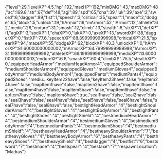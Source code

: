 {"level":29,"levelXP":4.5,"hp":192,"maxHP":192,"minDMG":43,"maxDMG":48,"ac":169.8,"str":67,"def":48,"agi":89,"spd":65,"cha":39,"luk":39,"axe":2,"sword":6,"dagger":89,"fist":1,"speech":3,"critical":35,"spear":1,"mace":2,"dodge":65,"block":5,"unlock":19,"hArmor":19,"mArmor":52,"lArmor":12,"athlete":62,"medic":26,"endure":31,"smash":12,"climb":13,"stealth":8,"strXP":1,"defXP":1,"agiXP":3,"spdXP":1,"chaXP":0,"lukXP":0,"axeXP":13,"swordXP":38,"daggerXP":0,"fistXP":77.6,"speechXP":88.39999999999998,"criticalXP":21.5,"spearXP":94,"maceXP":55,"dodgeXP":62,"blockXP":40.3,"unlockXP":0,"hArmorXP":81.60000000000002,"mArmorXP":64.79999999999998,"lArmorXP":31.199999999999992,"athleteXP":66.19999999999999,"medicXP":13.600000000000003,"endureXP":6.8,"smashXP":60.4,"climbXP":75.5,"stealthXP":0,"equippedHeadArmor":"mediumHeadArmor4","equippedShoulderArmor":"mediumShoulderArmor4","equippedGloves":"mediumGloves4","equippedBodyArmor":"mediumBodyArmor4","equippedPants":"mediumPants4","equippedShoes":"mediu...keyItem22have":false,"keyItem23have":false,"keyItem24have":false,"mapItem1have":false,"mapItem2have":false,"mapItem3have":false,"mapItem4have":false,"mapItem5have":false,"mapItem6have":false,"mapItem7have":false,"mapItem8have":true,"seal1have":false,"seal2have":false,"seal3have":false,"seal4have":false,"seal5have":false,"seal6have":false,"seal7have":false,"seal8have":false,"bestlightHeadArmor":"4","bestlightShoulderArmor":"4","bestlightGloves":"4","bestlightBodyArmor":"6","bestlightPants":"4","bestlightShoes":"4","bestlightShield":"4","bestmediumHeadArmor":"4","bestmediumShoulderArmor":"4","bestmediumGloves":"4","bestmediumBodyArmor":"4","bestmediumPants":"4","bestmediumShoes":"4","bestmediumShield":"4","bestheavyHeadArmor":"4","bestheavyShoulderArmor":"7","bestheavyGloves":"4","bestheavyBodyArmor":"6","bestheavyPants":"4","bestheavyShoes":"7","bestheavyShield":"4","bestdagger":"4","bestfist":"6","bestsword":"7","bestmace":"4","bestspear":"4","bestaxe":"7","respawnLocation":"Madras"}

